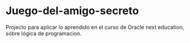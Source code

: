 # Juego-del-amigo-secreto
Projecto para aplicar lo aprendido en el curso de Oracle next education, sobre lógica de programacion.
